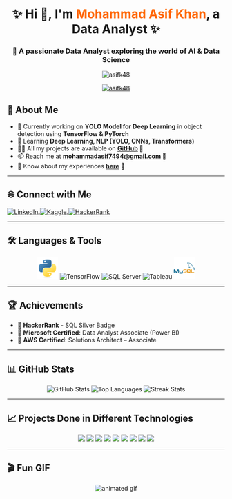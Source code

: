 <h1 align="center">✨ Hi 👋, I'm <span style="color: #ff6600;">Mohammad Asif Khan</span>, a Data Analyst ✨</h1>
<h3 align="center">🚀 A passionate Data Analyst exploring the world of AI & Data Science</h3>

<p align="center"> <img src="https://komarev.com/ghpvc/?username=asifk48&label=Profile%20views&color=0e75b6&style=flat" alt="asifk48" /> </p>

<p align="center"> 
  <a href="https://github.com/ryo-ma/github-profile-trophy">
    <img src="https://github-profile-trophy.vercel.app/?username=asifk48&theme=onedark&no-frame=true&row=1&column=4&margin-w=15&margin-h=15" alt="asifk48" />
  </a> 
</p>

## 🚀 About Me  
- 🔭 Currently working on **YOLO Model for Deep Learning** in object detection using **TensorFlow & PyTorch**  
- 🌱 Learning **Deep Learning, NLP (YOLO, CNNs, Transformers)**  
- 👨‍💻 All my projects are available on **[GitHub](https://github.com/asifk48) 🔗**  
- 📫 Reach me at **mohammadasif7494@gmail.com 📩**  
- 📄 Know about my experiences **[here](https://drive.google.com/file/d/your-resume-link/view?usp=sharing) 📜**  

---

## 🌐 Connect with Me  
<p align="left">
  <a href="https://linkedin.com/in/mohammad-asif-khan-a3089a24a" target="blank">
    <img align="center" src="https://raw.githubusercontent.com/rahuldkjain/github-profile-readme-generator/master/src/images/icons/Social/linked-in-alt.svg" alt="LinkedIn" height="30" width="40" />
  </a>
  <a href="https://kaggle.com/your-kaggle-profile" target="blank">
    <img align="center" src="https://raw.githubusercontent.com/rahuldkjain/github-profile-readme-generator/master/src/images/icons/Social/kaggle.svg" alt="Kaggle" height="30" width="40" />
  </a>
  <a href="https://www.hackerrank.com/your-hackerrank-profile" target="blank">
    <img align="center" src="https://raw.githubusercontent.com/rahuldkjain/github-profile-readme-generator/master/src/images/icons/Social/hackerrank.svg" alt="HackerRank" height="30" width="40" />
  </a>
</p>

---

## 🛠️ Languages & Tools  
<p align="center">
  <img src="https://raw.githubusercontent.com/devicons/devicon/master/icons/python/python-original.svg" alt="Python" width="50" height="50" />
  <img src="https://www.vectorlogo.zone/logos/tensorflow/tensorflow-icon.svg" alt="TensorFlow" width="50" height="50" />
  <img src="https://www.svgrepo.com/show/303229/microsoft-sql-server-logo.svg" alt="SQL Server" width="50" height="50" />
  <img src="https://upload.wikimedia.org/wikipedia/commons/4/4b/Tableau_Logo.png" alt="Tableau" width="50" height="50" />
  <img src="https://raw.githubusercontent.com/devicons/devicon/master/icons/mysql/mysql-original-wordmark.svg" alt="MySQL" width="50" height="50" />
</p>

---

## 🏆 Achievements  
- 🏅 **HackerRank** - SQL Silver Badge  
- 🏅 **Microsoft Certified**: Data Analyst Associate (Power BI)  
- 🏅 **AWS Certified**: Solutions Architect – Associate  

---

## 📊 GitHub Stats  
<p align="center">
  <img src="https://github-readme-stats.vercel.app/api?username=asifk48&show_icons=true&theme=radical" alt="GitHub Stats" />
  <img src="https://github-readme-stats.vercel.app/api/top-langs/?username=asifk48&layout=compact&show_icons=true&theme=radical" alt="Top Languages" />
  <img src="https://github-readme-streak-stats.herokuapp.com/?user=asifk48&theme=radical" alt="Streak Stats" />
</p>

---

## 📈 Projects Done in Different Technologies  
<p align="center">
  <img src="https://img.shields.io/badge/Python-14-brightgreen?style=flat&logo=python&logoColor=white" />
  <img src="https://img.shields.io/badge/PowerBI-11-yellow?style=flat&logo=powerbi&logoColor=white" />
  <img src="https://img.shields.io/badge/Excel-17-green?style=flat&logo=microsoft-excel&logoColor=white" />
  <img src="https://img.shields.io/badge/Tableau-12-blue?style=flat&logo=tableau&logoColor=white" />
  <img src="https://img.shields.io/badge/SQL-15-red?style=flat&logo=postgresql&logoColor=white" />
  <img src="https://img.shields.io/badge/HTML-4-orange?style=flat&logo=html5&logoColor=white" />
  <img src="https://img.shields.io/badge/CSS-3-blue?style=flat&logo=css3&logoColor=white" />
  <img src="https://img.shields.io/badge/JavaScript-5-yellow?style=flat&logo=javascript&logoColor=white" />
  <img src="https://img.shields.io/badge/PHP-2-darkblue?style=flat&logo=php&logoColor=white" />
</p>

---

## 🎬 Fun GIF  
<p align="center"> 
  <img src="https://miro.medium.com/v2/resize:fit:828/format:webp/0*tD5kEC2JYcKHH0zO.gif" alt="animated gif" width="500px" />
</p>
